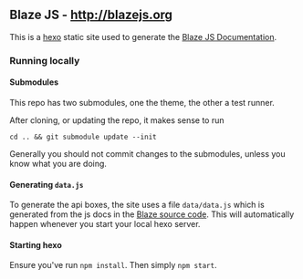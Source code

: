 ## Blaze JS - http://blazejs.org

This is a [hexo](https://hexo.io) static site used to generate the [Blaze JS Documentation](http://blazejs.org/).

### Running locally

#### Submodules

This repo has two submodules, one the theme, the other a test runner.

After cloning, or updating the repo, it makes sense to run

```
cd .. && git submodule update --init
```

Generally you should not commit changes to the submodules, unless you know what you are doing.

#### Generating `data.js`

To generate the api boxes, the site uses a file `data/data.js` which is generated from the js docs in the [Blaze source code](https://github.com/meteor/blaze). This will automatically happen whenever you start your local hexo server.

#### Starting hexo

Ensure you've run `npm install`. Then simply `npm start`.
